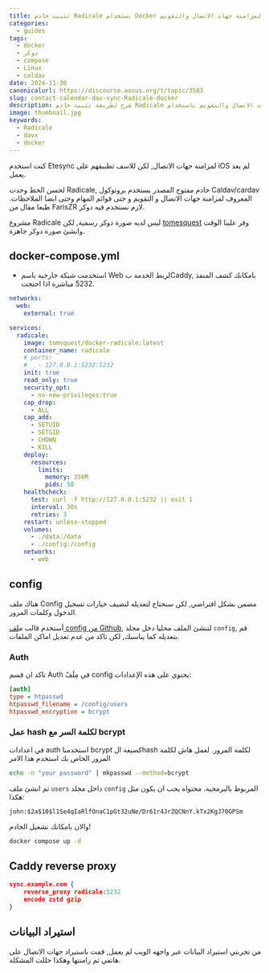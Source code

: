 ```yaml
---
title: تثبيت خادم Radicale بستخدام Docker لمزامنة جهات الاتصال والتقويم
categories:
  - guides
tags:
  - docker
  - دوكر
  - compose
  - Linux
  - caldav
date: 2024-11-30
canonicalurl: https://discourse.aosus.org/t/topic/3583
slug: contact-calendar-dav-sync-Radicale-docker
description: شرح لطريقة تثبيت خادم Radicale لمزامنة جهات الاتصال والتقويم باستخدام Docker مع اعدادات الأمان والربط مع Caddy
image: thumbnail.jpg
keywords:
  - Radicale
  - davx
  - docker
---
```


كنت استخدم Etesync لمزامنة جهات الاتصال, لكن للاسف تطبيقهم على iOS لم يعد يعمل.

لحسن الحظ وجدت Radicale, خادم مفتوح المصدر يستخدم بروتوكول Caldav/cardav المعروف لمزامنة جهات الاتصال و التقويم و حتى قوائم المهام وحتى ايضا الملاحظات.
طبعا مقال من FarisZR لازم نستخدم فيه دوكر.

مشروع Radicale ليس لديه صورة دوكر رسمية, لكن [tomesquest](https://github.com/tomsquest/docker-radicale) وفر علينا الوقت وانشئ صورة دوكر جاهزة.

## docker-compose.yml
* استخدمت شبكة خارجية باسم Web لربط الخدمة بCaddy, بامكانك كشف المنفذ 5232 مباشرة اذا احتجت.

```yaml
networks:
  web:
    external: true

services:
  radicale:
    image: tomsquest/docker-radicale:latest
    container_name: radicale
    # ports:
    #   - 127.0.0.1:5232:5232
    init: true
    read_only: true
    security_opt:
      - no-new-privileges:true
    cap_drop:
      - ALL
    cap_add:
      - SETUID
      - SETGID
      - CHOWN
      - KILL
    deploy:
      resources:
        limits:
          memory: 256M
          pids: 50
    healthcheck:
      test: curl -f http://127.0.0.1:5232 || exit 1
      interval: 30s
      retries: 3
    restart: unless-stopped
    volumes:
      - ./data:/data
      - ./config:/config
    networks:
      - web
```

## config


هناك ملف Config مضمن بشكل افتراضي, لكن سنحتاج لتعديله لنضيف خيارات تسجيل الدخول وكلمات المرور.


أستخدم قالب م[لف config من Github](https://github.com/tomsquest/docker-radicale/blob/master/config), لتنشئ الملف محليا دخل مجلد `config`, قم بتعديله كما يناسبك, لكن تاكد من عدم تعديل اماكن الملفات.

### Auth

تاكد ان قسم Auth في مِلَفّ config يحتوي على هذه الإعدادات:

```ini
[auth]
type = htpasswd
htpasswd_filename = /config/users
htpasswd_encryption = bcrypt
```

### عمل hash لكلمة السر مع bcrypt
في اعدادات auth استخدمنا bcrypt كصيغة الhash لكلمة المرور.
لعمل هاش لكلمة المرور الخاص بك استخدم هذا الامر

```bash
echo -n "your password" | mkpasswd --method=bcrypt
```

ثم انشئ ملف `users` داخل مجلد `config` المربوط بالبرمجية.
محتواه يجب ان يكون مثل هكذا:

```htpasswd
john:$2a$10$l1Se4qIaRlfOnaC1pGt32uNe/Dr61r4JrZQCNnY.kTx2KgJ70GPSm
```

والان بامكانك تشغيل الخادم!

```bash
docker compose up -d
```

## Caddy reverse proxy
```json
sync.example.com {
	reverse_proxy radicale:5232
	encode zstd gzip
}
```
## استيراد البيانات
من تجربتي استيراد البيانات عبر واجهه الويب لم يعمل, قمت باستيراد جهات الاتصال على هاتفي ثم زامنتها وهكذا حللت المشكلة.